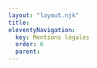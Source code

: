```yaml
---
layout: "layout.njk"
title: 
eleventyNavigation:
  key: Mentions légales
  order: 6
  parent:
---
```

